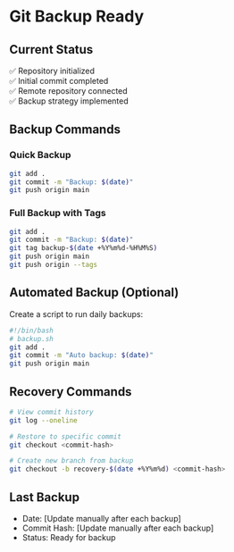 # Git Backup Ready

## Current Status
✅ Repository initialized  
✅ Initial commit completed  
✅ Remote repository connected  
✅ Backup strategy implemented  

## Backup Commands

### Quick Backup
```bash
git add .
git commit -m "Backup: $(date)"
git push origin main
```

### Full Backup with Tags
```bash
git add .
git commit -m "Backup: $(date)"
git tag backup-$(date +%Y%m%d-%H%M%S)
git push origin main
git push origin --tags
```

## Automated Backup (Optional)
Create a script to run daily backups:

```bash
#!/bin/bash
# backup.sh
git add .
git commit -m "Auto backup: $(date)"
git push origin main
```

## Recovery Commands
```bash
# View commit history
git log --oneline

# Restore to specific commit
git checkout <commit-hash>

# Create new branch from backup
git checkout -b recovery-$(date +%Y%m%d) <commit-hash>
```

## Last Backup
- Date: [Update manually after each backup]
- Commit Hash: [Update manually after each backup]
- Status: Ready for backup
